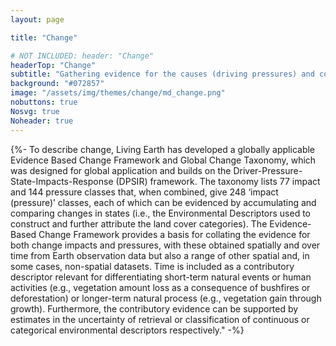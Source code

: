 ```yaml
---
layout: page

title: "Change"

# NOT INCLUDED: header: "Change"
headerTop: "Change"
subtitle: "Gathering evidence for the causes (driving pressures) and consequences (impacts) of changes in ecosystems and environments using Earth observation and other spatial datasets. " 
background: "#072857"
image: "/assets/img/themes/change/md_change.png"
nobuttons: true
Nosvg: true
Noheader: true
---
```


{%-
To describe change, Living Earth has developed a globally applicable Evidence Based Change Framework and Global Change Taxonomy, which was designed for global application and builds on the Driver-Pressure-State-Impacts-Response (DPSIR) framework. The taxonomy lists 77 impact and 144 pressure classes that, when combined, give 248 ‘impact (pressure)’ classes, each of which can be evidenced by accumulating and comparing changes in states (i.e., the Environmental Descriptors used to construct and further attribute the land cover categories). The Evidence-Based Change Framework provides a basis for collating the evidence for both change impacts and pressures, with these obtained spatially and over time from Earth observation data but also a range of other spatial and, in some cases, non-spatial datasets. Time is included as a contributory descriptor relevant for differentiating short-term natural events or human activities (e.g., vegetation amount loss as a consequence of bushfires or deforestation) or longer-term natural process (e.g., vegetation gain through growth). Furthermore, the contributory evidence can be supported by estimates in the uncertainty of retrieval or classification of continuous or categorical environmental descriptors respectively."
-%}
